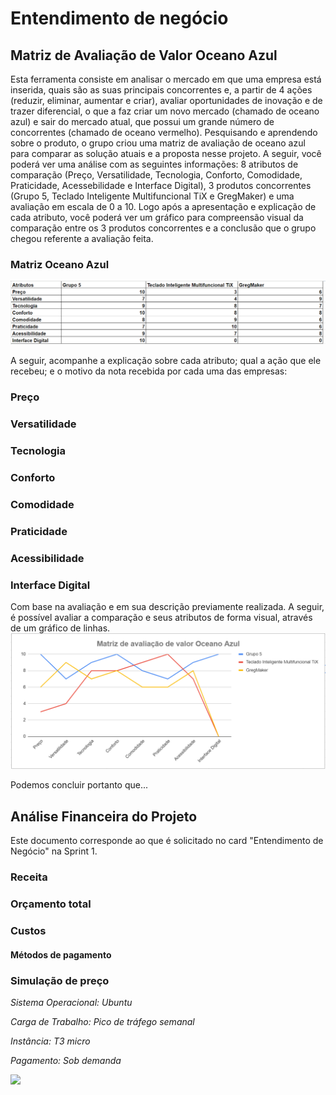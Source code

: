 # Entendimento de negócio

## Matriz de Avaliação de Valor Oceano Azul
Esta ferramenta consiste em analisar o mercado em que uma empresa está inserida, quais são as suas principais concorrentes e, a partir de 4 ações (reduzir, eliminar, aumentar e criar), avaliar oportunidades de inovação e de trazer diferencial, o que a faz criar um novo mercado (chamado de oceano azul) e sair do mercado atual, que possui um grande número de concorrentes (chamado de oceano vermelho).
Pesquisando e aprendendo sobre o produto, o grupo criou uma matriz de avaliação de oceano azul para comparar as solução atuais e a proposta nesse projeto. A seguir, você poderá ver uma análise com as seguintes informações: 8 atributos de comparação (Preço, Versatilidade, Tecnologia, Conforto, Comodidade, Praticidade, Acessebilidade e Interface Digital), 3 produtos concorrentes (Grupo 5, Teclado Inteligente Multifuncional TiX e GregMaker) e uma avaliação em escala de 0 a 10. Logo após a apresentação e explicação de cada atributo, você poderá ver um gráfico para compreensão visual da comparação entre os 3 produtos concorrentes e a conclusão que o grupo chegou referente a avaliação feita.
### Matriz Oceano Azul
<img src="./img/planilha_oceano.png">

A seguir, acompanhe a explicação sobre cada atributo; qual a ação que ele recebeu; e o motivo da nota recebida por cada uma das empresas:

### Preço


### Versatilidade


### Tecnologia


### Conforto


### Comodidade


### Praticidade


### Acessibilidade


### Interface Digital


Com base na avaliação e em sua descrição previamente realizada. A seguir, é possível avaliar a comparação e seus atributos de forma visual, através de um gráfico de linhas.
<img src="./img/grafico_oceano.png">

Podemos concluir portanto que...

## Análise Financeira do Projeto

Este documento corresponde ao que é solicitado no card "Entendimento de Negócio" na Sprint 1.

### Receita 



### Orçamento total



### Custos

#### Métodos de pagamento


### Simulação de preço


*Sistema Operacional: Ubuntu*

*Carga de Trabalho: Pico de tráfego semanal*

*Instância: T3 micro*

*Pagamento: Sob demanda* 

![](./img/cost-aws.PNG)